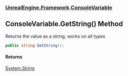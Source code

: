 ### [UnrealEngine.Framework](./UnrealEngine-Framework.md 'UnrealEngine.Framework').[ConsoleVariable](./UnrealEngine-Framework-ConsoleVariable.md 'UnrealEngine.Framework.ConsoleVariable')
## ConsoleVariable.GetString() Method
Returns the value as a string, works on all types  
```csharp
public string GetString();
```
#### Returns
[System.String](https://docs.microsoft.com/en-us/dotnet/api/System.String 'System.String')  
